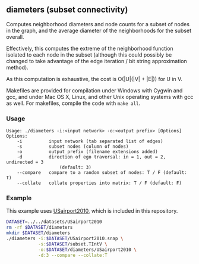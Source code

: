 diameters (subset connectivity)
-------------------------------

Computes neighborhood diameters and node counts for a subset of nodes in the
graph, and the average diameter of the neighborhoods for the subset overall.

Effectively, this computes the extreme of the neighborhood function isolated
to each node in the subset (although this could possibly be changed to take
advantage of the edge iteration / bit string approximation method).

As this computation is exhaustive, the cost is O(|U|(|V| + |E|)) for U in V.

Makefiles are provided for compilation under Windows with Cygwin and gcc,
and under Mac OS X, Linux, and other Unix operating systems with gcc as
well. For makefiles, compile the code with `make all`.

### Usage ###

```
Usage: ./diameters -i:<input network> -o:<output prefix> [Options]
Options:
    -i          input network (tab separated list of edges)
    -s          subset nodes (column of nodes)
    -o          output prefix (filename extensions added)
    -d          direction of ego traversal: in = 1, out = 2, undirected = 3
                    (default: 3)
    --compare   compare to a random subset of nodes: T / F (default: T)
    --collate   collate properties into matrix: T / F (default: F)
```

### Example ###

This example uses [USairport2010](/contrib/yins-enas/datasets/USairport2010),
which is included in this repository. 

```bash
DATASET=../../datasets/USairport2010
rm -rf $DATASET/diameters
mkdir $DATASET/diameters
./diameters -i:$DATASET/USairport2010.snap \
            -s:$DATASET/subset.TIntV \
            -o:$DATASET/diameters/USairport2010 \
            -d:3 --compare --collate:T
```